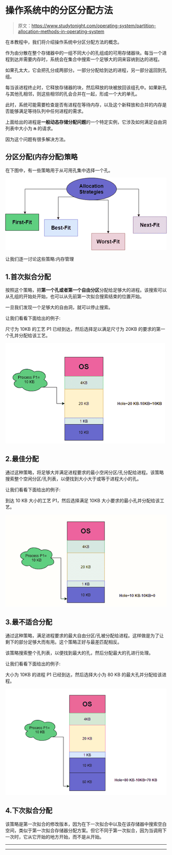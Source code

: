 # 操作系统中的分区分配方法

> 原文：<https://www.studytonight.com/operating-system/partition-allocation-methods-in-operating-system>

在本教程中，我们将介绍操作系统中分区分配方法的概念。

作为由分散在整个存储器中的一组不同大小的孔组成的可用存储器块。每当一个进程到达并需要内存时，系统会在集合中搜索一个足够大的洞来容纳到达的进程。

如果孔太大，它会把孔分成两部分。一部分分配给到达的进程，另一部分返回到孔组。

每当该进程终止时，它释放存储器的块，然后释放的块被放回该组孔中。如果新孔与其他孔相邻，则这些相邻的孔会合并在一起，形成一个大的单孔。

此时，系统可能需要检查是否有进程在等待内存，以及这个新释放和合并的内存是否能够满足等待队列中任何进程的需求。

上面给出的进程是**一般动态存储分配问题**的一个特定实例，它涉及如何满足自由洞列表中大小为 **n** 的请求。

因为这个问题有很多解决方法。

## 分区分配(内存分配)策略

在下图中，有一些策略用于从可用孔集中选择一个孔。

![](img/a94af45ecf174d2deb7d15e9bd32f783.png)

让我们逐一讨论这些策略:内存管理

## 1.首次拟合分配

按照这个策略，把**第一个孔或者第一个自由分区**分配给足够大的进程。该搜索可以从孔组的开始处开始，也可以从先前第一次拟合搜索结束的位置开始。

一旦我们发现一个足够大的自由洞，就可以停止搜索。

让我们看看下面给出的例子:

尺寸为 10KB 的工艺 P1 已经到达，然后选择足以满足尺寸为 20KB 的要求的第一个孔并分配给该工艺。

![](img/749b16e9d2434842b2a649cf4fbe81fb.png)

## 2.最佳分配

通过这种策略，将足够大并满足进程要求的最小空闲分区/孔分配给进程。该策略搜索整个空闲分区/孔列表，以便找到大小大于或等于进程大小的孔。

让我们看看下面给出的例子:

到达 10 KB 大小的工艺 P1，然后选择满足 10KB 大小要求的最小孔并分配给该工艺。

![](img/d6fd73334d2ed787fbd8a58f63494ed3.png)

## 3.最不适合分配

通过这种策略，满足进程要求的最大自由分区/孔被分配给进程。这样做是为了让剩下的部分足够大而有用。这个策略正好与最差匹配相反。

该策略搜索整个孔列表，以便找到最大的孔，然后分配最大的孔进行处理。

让我们看看下面给出的例子:

大小为 10KB 的进程 P1 已经到达，然后选择大小为 80 KB 的最大孔并分配给该进程。

![](img/e6ee825a0e67d4938632a134e087c9dc.png)

## 4.下次拟合分配

该策略是第一次拟合的修改版本，因为在下一次拟合中以及在该存储器中搜索空白空间，类似于第一次拟合存储器分配方案。但它不同于第一次拟合，因为当调用下一次时，它从它开始的地方开始，而不是从开始。



* * *

* * *